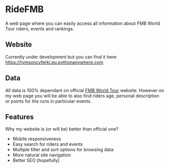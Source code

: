 # RideFMB

A web page where you can easily access all information about FMB World Tour riders, events and rankings.

## Website

Currently under development but you can find it here: https://tymsoncyferki.eu.pythonanywhere.com

## Data

All data is 100% dependant on official [FMB World Tour](https://www.fmbworldtour.com) website. However on my web page you will be able to also find riders age, personal description or points for the runs in particular events.

## Features

Why my website is (or will be) better than official one? 
- Mobile responsiveness
- Easy search for riders and events
- Multiple filter and sort options for browsing data
- More natural site navigation
- Better SEO (hopefully) 
